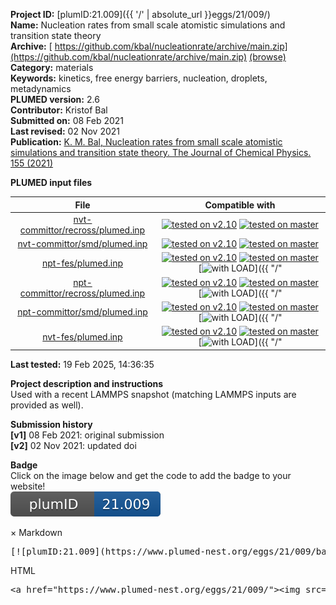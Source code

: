 **Project ID:** [plumID:21.009]({{ '/' | absolute_url }}eggs/21/009/)  
**Name:**  Nucleation rates from small scale atomistic simulations and transition state theory  
**Archive:** [ https://github.com/kbal/nucleationrate/archive/main.zip](https://github.com/kbal/nucleationrate/archive/main.zip) [(browse)](https://github.com/kbal/nucleationrate/tree/main)  
**Category:**  materials  
**Keywords:**  kinetics, free energy barriers, nucleation, droplets, metadynamics  
**PLUMED version:**  2.6  
**Contributor:**  Kristof Bal  
**Submitted on:** 08 Feb 2021  
**Last revised:** 02 Nov 2021  
**Publication:** [K. M. Bal, Nucleation rates from small scale atomistic simulations and transition state theory. The Journal of Chemical Physics. 155 (2021)](http://dx.doi.org/10.1063/5.0063398)  
  
**PLUMED input files**  
  
| File     | Compatible with |  
|:--------:|:--------:|  
| [nvt-committor/recross/plumed.inp](./data/nvt-committor/recross/plumed.inp.md) |  [![tested on v2.10](https://img.shields.io/badge/v2.10-passing-green.svg)](data/nvt-committor/recross/plumed.inp.plumed.stderr) [![tested on master](https://img.shields.io/badge/master-passing-green.svg)](data/nvt-committor/recross/plumed.inp.plumed_master.stderr) |  
| [nvt-committor/smd/plumed.inp](./data/nvt-committor/smd/plumed.inp.md) |  [![tested on v2.10](https://img.shields.io/badge/v2.10-passing-green.svg)](data/nvt-committor/smd/plumed.inp.plumed.stderr) [![tested on master](https://img.shields.io/badge/master-passing-green.svg)](data/nvt-committor/smd/plumed.inp.plumed_master.stderr) |  
| [npt-fes/plumed.inp](./data/npt-fes/plumed.inp.md) |  [![tested on v2.10](https://img.shields.io/badge/v2.10-failed-red.svg)](data/npt-fes/plumed.inp.plumed.stderr) [![tested on master](https://img.shields.io/badge/master-failed-red.svg)](data/npt-fes/plumed.inp.plumed_master.stderr) [![with LOAD](https://img.shields.io/badge/with-LOAD-yellow.svg)]({{ "/" | absolute_url }}badges) |  
| [npt-committor/recross/plumed.inp](./data/npt-committor/recross/plumed.inp.md) |  [![tested on v2.10](https://img.shields.io/badge/v2.10-passing-green.svg)](data/npt-committor/recross/plumed.inp.plumed.stderr) [![tested on master](https://img.shields.io/badge/master-passing-green.svg)](data/npt-committor/recross/plumed.inp.plumed_master.stderr) [![with LOAD](https://img.shields.io/badge/with-LOAD-yellow.svg)]({{ "/" | absolute_url }}badges) |  
| [npt-committor/smd/plumed.inp](./data/npt-committor/smd/plumed.inp.md) |  [![tested on v2.10](https://img.shields.io/badge/v2.10-passing-green.svg)](data/npt-committor/smd/plumed.inp.plumed.stderr) [![tested on master](https://img.shields.io/badge/master-passing-green.svg)](data/npt-committor/smd/plumed.inp.plumed_master.stderr) [![with LOAD](https://img.shields.io/badge/with-LOAD-yellow.svg)]({{ "/" | absolute_url }}badges) |  
| [nvt-fes/plumed.inp](./data/nvt-fes/plumed.inp.md) |  [![tested on v2.10](https://img.shields.io/badge/v2.10-failed-red.svg)](data/nvt-fes/plumed.inp.plumed.stderr) [![tested on master](https://img.shields.io/badge/master-failed-red.svg)](data/nvt-fes/plumed.inp.plumed_master.stderr) [![with LOAD](https://img.shields.io/badge/with-LOAD-yellow.svg)]({{ "/" | absolute_url }}badges) |  
  
**Last tested:**  19 Feb 2025, 14:36:35
  
**Project description and instructions**  
Used with a recent LAMMPS snapshot (matching LAMMPS inputs are provided as well). 

  
**Submission history**  
**[v1]** 08 Feb 2021: original submission  
**[v2]** 02 Nov 2021: updated doi  
  
**Badge**  
Click on the image below and get the code to add the badge to your website!  
<img src="./badge.svg" alt="plumeDnest:21.009" id="myBtn" class="badge">
<div id="myModal" class="modal">
  <div class="modal-content">
    <span class="close">&times;</span>
    Markdown<pre>[![plumID:21.009](https://www.plumed-nest.org/eggs/21/009/badge.svg)](https://www.plumed-nest.org/eggs/21/009/)</pre>
    HTML<pre>&lt;a href="https://www.plumed-nest.org/eggs/21/009/"&gt;&lt;img src="https://www.plumed-nest.org/eggs/21/009/badge.svg" alt="plumID:21.009"&gt;&lt;/a&gt;</pre>
  </div>
</div>
